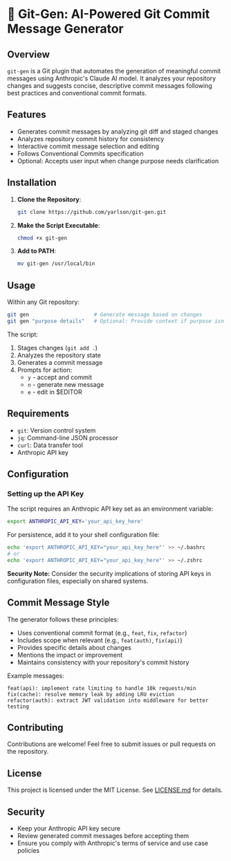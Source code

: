 # 🧩 Git-Gen: AI-Powered Git Commit Message Generator

## Overview

`git-gen` is a Git plugin that automates the generation of meaningful commit messages using Anthropic's Claude AI model. It analyzes your repository changes and suggests concise, descriptive commit messages following best practices and conventional commit formats.

## Features

- Generates commit messages by analyzing git diff and staged changes
- Analyzes repository commit history for consistency
- Interactive commit message selection and editing
- Follows Conventional Commits specification
- Optional: Accepts user input when change purpose needs clarification

## Installation

1. **Clone the Repository**:
   ```bash
   git clone https://github.com/yarlson/git-gen.git
   ```

2. **Make the Script Executable**:
   ```bash
   chmod +x git-gen
   ```

3. **Add to PATH**:
   ```bash
   mv git-gen /usr/local/bin
   ```

## Usage

Within any Git repository:

```bash
git gen                     # Generate message based on changes
git gen "purpose details"   # Optional: Provide context if purpose isn't clear from the changes
```

The script:
1. Stages changes (`git add .`)
2. Analyzes the repository state
3. Generates a commit message
4. Prompts for action:
   - `y` - accept and commit
   - `n` - generate new message
   - `e` - edit in $EDITOR

## Requirements

- `git`: Version control system
- `jq`: Command-line JSON processor
- `curl`: Data transfer tool
- Anthropic API key

## Configuration

### Setting up the API Key

The script requires an Anthropic API key set as an environment variable:

```bash
export ANTHROPIC_API_KEY='your_api_key_here'
```

For persistence, add it to your shell configuration file:

```bash
echo 'export ANTHROPIC_API_KEY="your_api_key_here"' >> ~/.bashrc
# or
echo 'export ANTHROPIC_API_KEY="your_api_key_here"' >> ~/.zshrc
```

**Security Note:** Consider the security implications of storing API keys in configuration files, especially on shared systems.

## Commit Message Style

The generator follows these principles:

- Uses conventional commit format (e.g., `feat`, `fix`, `refactor`)
- Includes scope when relevant (e.g., `feat(auth)`, `fix(api)`)
- Provides specific details about changes
- Mentions the impact or improvement
- Maintains consistency with your repository's commit history

Example messages:
```
feat(api): implement rate limiting to handle 10k requests/min
fix(cache): resolve memory leak by adding LRU eviction
refactor(auth): extract JWT validation into middleware for better testing
```

## Contributing

Contributions are welcome! Feel free to submit issues or pull requests on the repository.

## License

This project is licensed under the MIT License. See [LICENSE.md](LICENSE.md) for details.

## Security

- Keep your Anthropic API key secure
- Review generated commit messages before accepting them
- Ensure you comply with Anthropic's terms of service and use case policies
